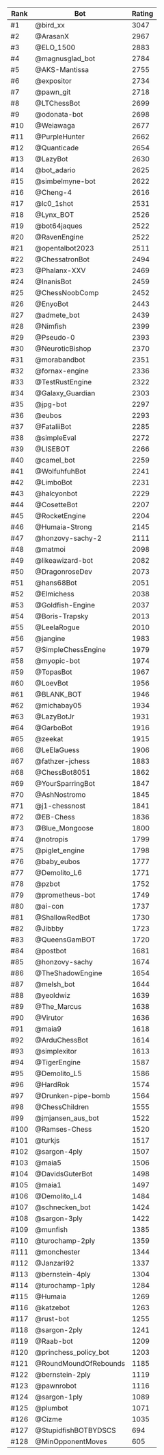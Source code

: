 Rank|Bot|Rating
---|---|---
#1|@bird_xx|3047
#2|@ArasanX|2967
#3|@ELO_1500|2883
#4|@magnusglad_bot|2784
#5|@AKS-Mantissa|2755
#6|@expositor|2734
#7|@pawn_git|2718
#8|@LTChessBot|2699
#9|@odonata-bot|2698
#10|@Weiawaga|2677
#11|@PurpleHunter|2662
#12|@Quanticade|2654
#13|@LazyBot|2630
#14|@bot_adario|2625
#15|@simbelmyne-bot|2622
#16|@Cheng-4|2616
#17|@lc0_1shot|2531
#18|@Lynx_BOT|2526
#19|@bot64jaques|2522
#20|@RavenEngine|2522
#21|@opentalbot2023|2511
#22|@ChessatronBot|2494
#23|@Phalanx-XXV|2469
#24|@InanisBot|2459
#25|@ChessNoobComp|2452
#26|@EnyoBot|2443
#27|@admete_bot|2439
#28|@Nimfish|2399
#29|@Pseudo-0|2393
#30|@NeuroticBishop|2370
#31|@morabandbot|2351
#32|@fornax-engine|2336
#33|@TestRustEngine|2322
#34|@Galaxy_Guardian|2303
#35|@jpg-bot|2297
#36|@eubos|2293
#37|@FataliiBot|2285
#38|@simpleEval|2272
#39|@LISEBOT|2266
#40|@camel_bot|2259
#41|@WolfuhfuhBot|2241
#42|@LimboBot|2231
#43|@halcyonbot|2229
#44|@CosetteBot|2207
#45|@RocketEngine|2204
#46|@Humaia-Strong|2145
#47|@honzovy-sachy-2|2111
#48|@matmoi|2098
#49|@likeawizard-bot|2082
#50|@DragonroseDev|2073
#51|@hans68Bot|2051
#52|@Elmichess|2038
#53|@Goldfish-Engine|2037
#54|@Boris-Trapsky|2013
#55|@LeelaRogue|2010
#56|@jangine|1983
#57|@SimpleChessEngine|1979
#58|@myopic-bot|1974
#59|@TopasBot|1967
#60|@LoevBot|1956
#61|@BLANK_BOT|1946
#62|@michabay05|1934
#63|@LazyBotJr|1931
#64|@GarboBot|1916
#65|@zeekat|1915
#66|@LeElaGuess|1906
#67|@fathzer-jchess|1883
#68|@ChessBot8051|1862
#69|@YourSparringBot|1847
#70|@AshNostromo|1845
#71|@j1-chessnost|1841
#72|@EB-Chess|1836
#73|@Blue_Mongoose|1800
#74|@notropis|1799
#75|@piglet_engine|1798
#76|@baby_eubos|1777
#77|@Demolito_L6|1771
#78|@pzbot|1752
#79|@prometheus-bot|1749
#80|@ai-con|1737
#81|@ShallowRedBot|1730
#82|@Jibbby|1723
#83|@QueensGamBOT|1720
#84|@postbot|1681
#85|@honzovy-sachy|1674
#86|@TheShadowEngine|1654
#87|@melsh_bot|1644
#88|@yeoldwiz|1639
#89|@The_Marcus|1638
#90|@Virutor|1636
#91|@maia9|1618
#92|@ArduChessBot|1614
#93|@simplexitor|1613
#94|@TigerEngine|1587
#95|@Demolito_L5|1586
#96|@HardRok|1574
#97|@Drunken-pipe-bomb|1564
#98|@ChessChildren|1555
#99|@jmjansen_aus_bot|1522
#100|@Ramses-Chess|1520
#101|@turkjs|1517
#102|@sargon-4ply|1507
#103|@maia5|1506
#104|@DavidsGuterBot|1498
#105|@maia1|1497
#106|@Demolito_L4|1484
#107|@schnecken_bot|1424
#108|@sargon-3ply|1422
#109|@munfish|1385
#110|@turochamp-2ply|1359
#111|@monchester|1344
#112|@Janzari92|1337
#113|@bernstein-4ply|1304
#114|@turochamp-1ply|1284
#115|@Humaia|1269
#116|@katzebot|1263
#117|@rust-bot|1255
#118|@sargon-2ply|1241
#119|@Raab-bot|1209
#120|@princhess_policy_bot|1203
#121|@RoundMoundOfRebounds|1185
#122|@bernstein-2ply|1119
#123|@pawnrobot|1116
#124|@sargon-1ply|1089
#125|@plumbot|1071
#126|@Cizme|1035
#127|@StupidfishBOTBYDSCS|694
#128|@MinOpponentMoves|605
